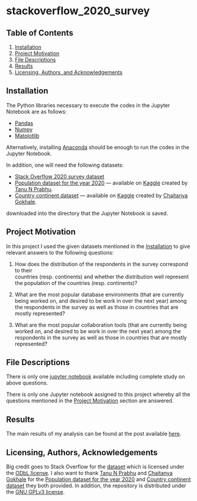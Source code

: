 # stackoverflow_2020_survey

## Table of Contents

1. [Installation](#installation)
2. [Project Motivation](#motivation)
3. [File Descriptions](#files)
4. [Results](#results)
5. [Licensing, Authors, and Acknowledgements](#licensing)

## Installation <a name="installation"></a>
The Python libraries necessary to execute the codes in the Jupyter Notebook are
as follows:
* [Pandas](https://pandas.pydata.org/)
* [Numpy](https://numpy.org/)
* [Matplotlib](https://matplotlib.org/stable/index.html)

Alternatively, installing [Anaconda](https://www.anaconda.com/products/individual)
should be enough to run the codes in the Jupyter Notebook.

In addition, one will need the following datasets:
* [Stack Overflow 2020 survey dataset](https://drive.google.com/file/d/1dfGerWeWkcyQ9GX9x20rdSGj7WtEpzBB/view?usp=sharing)
* [Population dataset for the year 2020](https://www.kaggle.com/tanuprabhu/population-by-country-2020) — available on [Kaggle](www.kaggle.com) created by [Tanu N Prabhu](https://www.kaggle.com/tanuprabhu).
* [Country continent dataset](https://www.kaggle.com/statchaitya/country-to-continent) — available on [Kaggle](www.kaggle.com) created by [Chaitanya Gokhale](https://www.kaggle.com/statchaitya).

downloaded into the directory that the Jupyter Notebook is saved.

## Project Motivation<a name="motivation"></a>
In this project I used the given datasets mentioned in the [Installation](#installation)
to give relevant answers to the following questions:

1. How does the distribution of the respondents in the survey correspond to their  
countries (resp. continents) and whether the distribution well represent the
population of the countries (resp. continents)?

2. What are the most popular database environments (that are currently being
  worked on, and desired to be work in over the next year) among the respondents
  in the survey as well as those in countries that are mostly represented?

3. What are the most popular collaboration tools (that are currently being
  worked on, and desired to be work in over the next year) among the respondents
  in the survey as well as those in countries that are mostly represented?

## File Descriptions <a name="files"></a>

There is only one [jupyter notebook](https://github.com/evansdoe/stackoverflow_2020_survey/blob/main/stackoverflow_2020_survey.ipynb) available including complete study on above questions.

There is only one Jupyter notebook assigned to this project whereby all the
questions mentioned in the [Project Motivation](#motivation) section are answered.

## Results<a name="results"></a>

The main results of my analysis can be found at the post available [here](https://eocansey.medium.com/which-database-environments-are-of-interest-to-developers-in-2021-7482f718f47a). 

## Licensing, Authors, Acknowledgements<a name="licensing"></a>

Big credit goes to Stack Overflow for the [dataset](https://drive.google.com/file/d/1dfGerWeWkcyQ9GX9x20rdSGj7WtEpzBB/view?usp=sharing) which is licensed under the [ODbL license](https://opendatacommons.org/licenses/odbl/1-0/). I also want to thank [Tanu N Prabhu](https://www.kaggle.com/tanuprabhu) and [Chaitanya Gokhale](https://www.kaggle.com/statchaitya)
for the [Population dataset for the year 2020](https://www.kaggle.com/tanuprabhu/population-by-country-2020) and [Country continent dataset](https://www.kaggle.com/statchaitya/country-to-continent) they both provided. In addition, the repository is distributed under the [GNU GPLv3 license](https://github.com/evansdoe/stackoverflow_2020_survey/blob/main/LICENSE).
